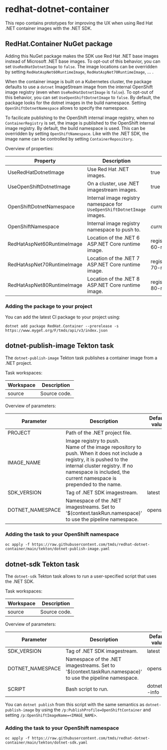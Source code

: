 # redhat-dotnet-container

This repo contains prototypes for improving the UX when using Red Hat .NET container images with the .NET SDK.

## RedHat.Container NuGet package

Adding this NuGet package makes the SDK use Red Hat .NET base images instead of Microsoft .NET base images. To opt-out of this behavior, you can set `UseRedHatDotnetImage` to `false`.
The image locations can be overridden by setting `RedHatAspNet60RuntimeImage`, `RedHatAspNet70RuntimeImage`, ... .

When the container image is built on a Kubernetes cluster, the package defaults to use a `dotnet` ImageStream image from the internal OpenShift image registry (even when `UseRedHatDotnetImage` is `false`). To opt-out of this behavior, you can set `UseOpenShiftDotnetImage` to `false`.
By default, the package looks for the dotnet images in the build namespace. Setting `OpenShiftDotnetNamespace` allows to specify the namespace.

To facilicate publishing to the OpenShift internal image registry, when no `ContainerRegistry` is set, the image is published to the OpenShift internal image registry. By default, the build namespace is used. This can be overridden by setting `OpenShiftNamespace`. Like with the .NET SDK, the image name can be controlled by setting `ContainerRepository`.

Overview of properties:

| Property                   | Description | Default value |
|----------------------------|-------------|---------------|
| UseRedHatDotnetImage       | Use Red Hat .NET images.                   | true |
| UseOpenShiftDotnetImage    | On a cluster, use .NET imagestream images. | true |
| OpenShiftDotnetNamespace   | Internal image registry namespace for `UseOpenShiftDotnetImage` images. | _current namespace_ |
| OpenShiftNamespace         | Internal image registry namespace to push to.                           | _current namespace_ |
| RedHatAspNet60RuntimeImage | Location of the .NET 6 ASP.NET Core runtime image. | registry.access.redhat.com/ubi8/dotnet-60-runtime:latest |
| RedHatAspNet70RuntimeImage | Location of the .NET 7 ASP.NET Core runtime image. | registry.access.redhat.com/ubi8/dotnet-70-runtime:latest |
| RedHatAspNet80RuntimeImage | Location of the .NET 8 ASP.NET Core runtime image. | registry.access.redhat.com/ubi8/dotnet-80-runtime:latest |

### Adding the package to your project

You can add the latest CI package to your project using:

```
dotnet add package RedHat.Container --prerelease -s https://www.myget.org/F/tmds/api/v3/index.json
```

## dotnet-publish-image Tekton task

The `dotnet-publish-image` Tekton task publishes a container image from a .NET project.

Task workspaces:

| Workspace | Description   |
|-----------|---------------|
| source    | Source code.  |

Overview of parameters:

| Parameter         | Description | Default value |
|-------------------|-------------|---------------|
| PROJECT           | Path of the .NET project file. | |
| IMAGE_NAME        | Image registry to push.<br>Name of the image repository to push. When it does not include a registry, it is pushed to the internal cluster registry. If no namespace is included, the current namespace is prepended to the name. | |
| SDK_VERSION       | Tag of .NET SDK imagestream. | latest |
| DOTNET_NAMESPACE  | Namespace of the .NET imagestreams. Set to '$(context.taskRun.namespace)' to use the pipeline namespace. | openshift |

### Adding the task to your OpenShift namespace

```
oc apply -f https://raw.githubusercontent.com/tmds/redhat-dotnet-container/main/tekton/dotnet-publish-image.yaml
```

## dotnet-sdk Tekton task

The `dotnet-sdk` Tekton task allows to run a user-specified script that uses the .NET SDK.

Task workspaces:

| Workspace | Description   |
|-----------|---------------|
| source    | Source code.  |

Overview of parameters:

| Parameter         | Description | Default value |
|-------------------|-------------|---------------|
| SDK_VERSION       | Tag of .NET SDK imagestream. | latest |
| DOTNET_NAMESPACE  | Namespace of the .NET imagestreams. Set to '$(context.taskRun.namespace)' to use the pipeline namespace. | openshift |
| SCRIPT  | Bash script to run. | dotnet --info |

You can `dotnet publish` from this script with the same semantics as `dotnet-publish-image` by using the `/p:PublishProfile=OpenShiftContainer` and setting `/p:OpenShiftImageName=<IMAGE_NAME>`.

### Adding the task to your OpenShift namespace

```
oc apply -f https://raw.githubusercontent.com/tmds/redhat-dotnet-container/main/tekton/dotnet-sdk.yaml
```
